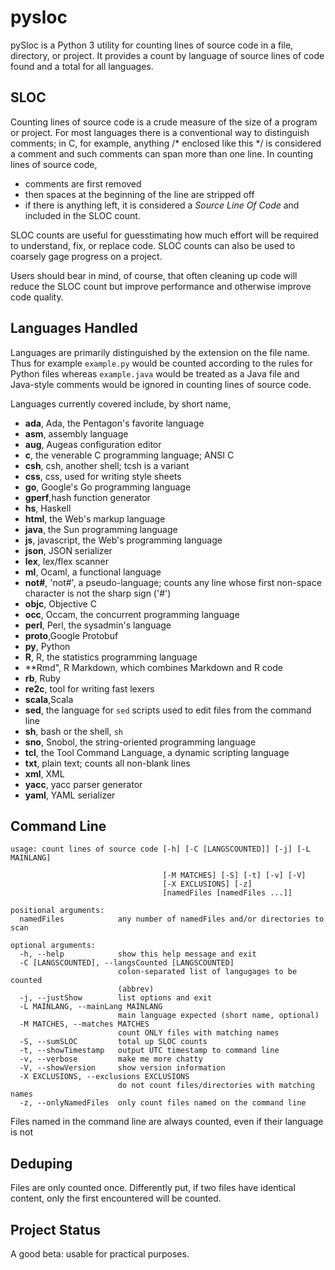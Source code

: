<h1 class="libTop">pysloc</h1>

pySloc is a Python 3 utility for counting lines of source code in a file,
directory,
or project.  It provides a count by language of source lines of code found
and a total for all languages.

## SLOC

Counting lines of source code is a crude measure of the size of a program
or project.  For most languages there is a conventional way to distinguish
comments; in C, for example, anything /* enclosed like this */ is considered
a comment and such comments can span more than one line.  In counting lines
of source code,

* comments are first removed
* then spaces at the beginning of the line are stripped off
* if there is anything left, it is considered a *Source Line Of Code*
and included in the SLOC count.

SLOC counts are useful for guesstimating how much effort will be required
to understand, fix, or replace code.  SLOC counts can also be used to coarsely
gage progress on a project.

Users should bear in mind, of course, that often cleaning up code will
reduce the SLOC count but improve performance and otherwise improve code
quality.

## Languages Handled

Languages are primarily distinguished by the extension on the file name.
Thus for example `example.py` would be counted according to the rules for
Python files whereas `example.java` would be treated as a Java file and
Java-style comments would be ignored in counting lines of source code.

Languages currently covered include, by short name,

* **ada**,  Ada, the Pentagon's favorite language
* **asm**,	assembly language
* **aug**,	Augeas configuration editor
* **c**,	the venerable C programming language; ANSI C
* **csh**,	csh, another shell; tcsh is a variant
* **css**,	css, used for writing style sheets
* **go**,	Google's Go programming language
* **gperf**,hash function generator
* **hs**,	Haskell
* **html**,	the Web's markup language
* **java**,	the Sun programming language
* **js**,	javascript, the Web's programming language
* **json**,	JSON serializer
* **lex**,	lex/flex scanner
* **ml**,	Ocaml, a functional language
* **not#**,	'not#', a pseudo-language; counts any line whose first non-space character is not the sharp sign ('#')
* **objc**, Objective C
* **occ**,	Occam, the concurrent programming language
* **perl**,	Perl, the sysadmin's language
* **proto**,Google Protobuf
* **py**,	Python
* **R**,	R, the statistics programming language
* **Rmd",   R Markdown, which combines Markdown and R code
* **rb**,	Ruby
* **re2c**,	tool for writing fast lexers
* **scala**,Scala
* **sed**,	the language for `sed` scripts used to edit files from the command line
* **sh**,	bash or the shell, `sh`
* **sno**,	Snobol, the string-oriented programming language
* **tcl**,	the Tool Command Language, a dynamic scripting language
* **txt**,	plain text; counts all non-blank lines
* **xml**,	XML
* **yacc**,	yacc parser generator
* **yaml**,	YAML serializer

## Command Line

	usage: count lines of source code [-h] [-C [LANGSCOUNTED]] [-j] [-L MAINLANG]
	
                                      [-M MATCHES] [-S] [-t] [-v] [-V]
	                                  [-X EXCLUSIONS] [-z]
	                                  [namedFiles [namedFiles ...]]
	
	positional arguments:
	  namedFiles            any number of namedFiles and/or directories to scan
	
	optional arguments:
	  -h, --help            show this help message and exit
	  -C [LANGSCOUNTED], --langsCounted [LANGSCOUNTED]
	                        colon-separated list of langugages to be counted
	                        (abbrev)
	  -j, --justShow        list options and exit
	  -L MAINLANG, --mainLang MAINLANG
	                        main language expected (short name, optional)
	  -M MATCHES, --matches MATCHES
	                        count ONLY files with matching names
	  -S, --sumSLOC         total up SLOC counts
	  -t, --showTimestamp   output UTC timestamp to command line
	  -v, --verbose         make me more chatty
	  -V, --showVersion     show version information
	  -X EXCLUSIONS, --exclusions EXCLUSIONS
	                        do not count files/directories with matching names
	  -z, --onlyNamedFiles  only count files named on the command line

Files named in the command line are always counted, even if their language
is not

## Deduping

Files are only counted once.  Differently put, if two files have identical
content, only the first encountered will be counted.

## Project Status

A good beta: usable for practical purposes.

